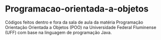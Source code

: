 # Programacao-orientada-a-objetos
Códigos feitos dentro e fora da sala de aula da matéria Programação Orientação Orientada a Objetos (POO) na Universidade Federal Fluminense (UFF) com base na linguagem de programação Java.
